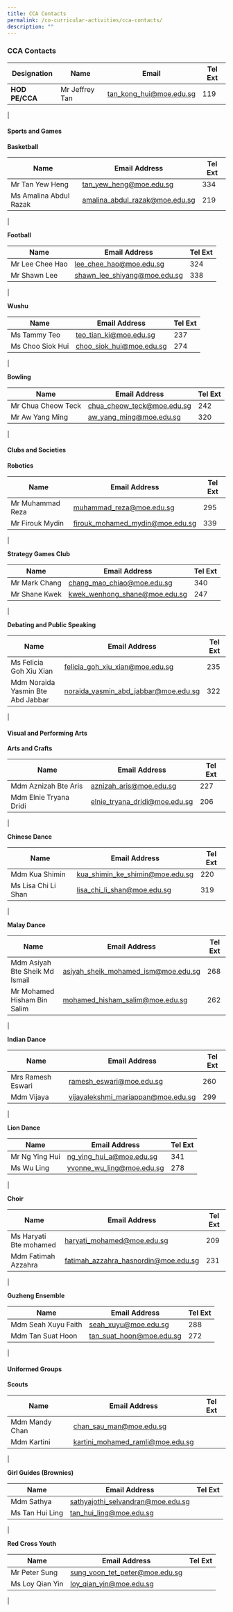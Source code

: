 ```yaml
---
title: CCA Contacts
permalink: /co-curricular-activities/cca-contacts/
description: ""
---
```

### **CCA Contacts**

| Designation | Name | Email | Tel Ext |
|---|---|---|---|
| **HOD PE/CCA** | Mr Jeffrey Tan | [tan\_kong\_hui@moe.edu.sg](mailto:tan\_kong\_hui@moe.edu.sg) | 119|
|

#### **Sports and Games**

**Basketball**

| Name | Email Address | Tel Ext |
|---|---|---|
| Mr Tan Yew Heng  | tan_yew_heng@moe.edu.sg  | 334
| Ms Amalina Abdul Razak | amalina_abdul_razak@moe.edu.sg | 219 |
|

**Football**

| Name | Email Address | Tel Ext |
|---|---|---|
| Mr Lee Chee Hao|  lee_chee_hao@moe.edu.sg | 324
| Mr Shawn Lee | shawn_lee_shiyang@moe.edu.sg | 338
|

**Wushu**

| Name | Email Address | Tel Ext |
|---|---|---|
| Ms Tammy Teo |  teo_tian_ki@moe.edu.sg | 237
| Ms Choo Siok Hui | choo_siok_hui@moe.edu.sg | 274
|

**Bowling**

| Name | Email Address | Tel Ext |
|---|---|---|
| Mr Chua Cheow Teck |  chua_cheow_teck@moe.edu.sg | 242
| Mr Aw Yang Ming | aw_yang_ming@moe.edu.sg | 320
|

#### **Clubs and Societies**

**Robotics**

| Name | Email Address | Tel Ext |
|---|---|---|
| Mr Muhammad Reza |  muhammad_reza@moe.edu.sg  | 295
| Mr Firouk Mydin | firouk_mohamed_mydin@moe.edu.sg | 339
|

**Strategy Games Club**

| Name | Email Address | Tel Ext |
|---|---|---|
| Mr Mark Chang |  chang_mao_chiao@moe.edu.sg  | 340
| Mr Shane Kwek | kwek_wenhong_shane@moe.edu.sg | 247
|

**Debating and Public Speaking**

| Name | Email Address | Tel Ext |
|---|---|---|
| Ms Felicia Goh Xiu Xian |  felicia_goh_xiu_xian@moe.edu.sg  | 235
| Mdm Noraida Yasmin Bte Abd Jabbar  | noraida_yasmin_abd_jabbar@moe.edu.sg  | 322
|



#### **Visual and Performing Arts**
**Arts and Crafts**

| Name | Email Address | Tel Ext |
|---|---|---|
| Mdm Aznizah Bte Aris | aznizah_aris@moe.edu.sg | 227
| Mdm Elnie Tryana Dridi  | elnie_tryana_dridi@moe.edu.sg | 206
|



**Chinese Dance**

| Name | Email Address | Tel Ext |
|---|---|---|
| Mdm Kua Shimin |  kua_shimin_ke_shimin@moe.edu.sg | 220
| Ms Lisa Chi Li Shan | lisa_chi_li_shan@moe.edu.sg | 319
|

**Malay Dance**

| Name | Email Address | Tel Ext |
|---|---|---|
| Mdm Asiyah Bte Sheik Md Ismail | asiyah_sheik_mohamed_ism@moe.edu.sg | 268
| Mr Mohamed Hisham Bin Salim | mohamed_hisham_salim@moe.edu.sg | 262
|

**Indian Dance**

| Name | Email Address | Tel Ext |
|---|---|---|
| Mrs Ramesh Eswari | ramesh_eswari@moe.edu.sg | 260
| Mdm Vijaya | vijayalekshmi_mariappan@moe.edu.sg | 299
|

**Lion Dance**

| Name | Email Address | Tel Ext |
|---|---|---|
| Mr Ng Ying Hui|  ng_ying_hui_a@moe.edu.sg | 341
| Ms Wu Ling | yvonne_wu_ling@moe.edu.sg | 278
|

**Choir**

| Name | Email Address | Tel Ext |
|---|---|---|
| Ms Haryati Bte mohamed | haryati_mohamed@moe.edu.sg | 209
| Mdm Fatimah Azzahra | fatimah_azzahra_hasnordin@moe.edu.sg | 231
|

**Guzheng Ensemble**

| Name | Email Address | Tel Ext |
|---|---|---|
| Mdm Seah Xuyu Faith | seah_xuyu@moe.edu.sg | 288
| Mdm Tan Suat Hoon | tan_suat_hoon@moe.edu.sg | 272
|

#### **Uniformed Groups**
**Scouts**

| Name | Email Address | Tel Ext |
|---|---|---|
| Mdm Mandy Chan | chan_sau_man@moe.edu.sg |
| Mdm Kartini | kartini_mohamed_ramli@moe.edu.sg |
|

**Girl Guides (Brownies)**

| Name | Email Address | Tel Ext |
|---|---|---|
| Mdm Sathya | sathyajothi_selvandran@moe.edu.sg |
| Ms Tan Hui Ling | tan_hui_ling@moe.edu.sg |
|

**Red Cross Youth**

| Name | Email Address | Tel Ext |
|---|---|---|
| Mr Peter Sung | sung_voon_tet_peter@moe.edu.sg |
| Ms Loy Qian Yin | loy_qian_yin@moe.edu.sg |
|